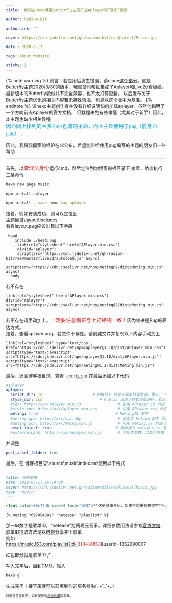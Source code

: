 ```yaml
---
title:  如何在Hexo博客Butterfly主题开启Aplayer和“音乐”页面

author: Radium-Bit

authorLink: ''

cover: https://cdn.jsdelivr.net/gh/radium-bit/res@latest/Music.jpg

date : 2020-5-17

tags: About_Website

sticky: 1
---
```

{% note warning %}
前言：若应用后发生错误，请clone[这个部分](https://github.com/Radium-bit/res/tree/master/Butterfly)。这是Butterfly主题2020/3/30的版本，我顺便也帮忙集成了Aplayer和Live2d看板娘，最新版本的Butterfly貌似并不完全兼容，也不太打算更新。
以后发布关于Butterfly主题优化的相关内容若无特殊情况，也是以这个版本为基准。
{% endnote %}
该hexo主题创作者并没有详细说明如何加载aplayer。虽然他指明了一个方向前去Aplayer的官方文档，
但教程未免有些难懂（尤其对于新手）因此，本主题也缺少相关教程  
<font color=#00a1d6 size=3 face="黑体">因为网上找到的大多为ejs创造的主题，而本主题使用了pug（前身为jade）...</font>  

因此，我将我摸索的经验在此公布，希望能带给使用pug编写的主题的朋友们一些帮助
***
首先，以<font color=#d31212 size=3 face="黑体">管理员身份</font>运行cmd，然后定位到你博客的根目录下
接着，依次执行三条命令
```cmd
hexo new page music

npm install aplayer

npm install --save hexo-tag-aplayer
```
接着，假如安装成功，则可以定位到  
主题目录\layout\includes\
看看layout.pug应该出现以下字段  
```Pug
 head
    include ./head.pug
     link(rel="stylesheet" href="APlayer.min.css")
     div(id="aplayer")
     script(src="https://cdn.jsdelivr.net/gh/radium-bit/res@master/live2d/autoload.js" async)
     script(src="https://cdn.jsdelivr.net/npm/meting@2/dist/Meting.min.js" async)
  body
```
若不存在
```Pug
link(rel="stylesheet" href="APlayer.min.css")
div(id="aplayer")
script(src="https://cdn.jsdelivr.net/npm/meting@2/dist/Meting.min.js" async)
```
若不存在请手动加上。<font color=#d31212 size=3 face="黑体">一定要注意缩进与上述结构一致！</font>因为缩进是Pug的表达方式。  
接着，查看aplayer.pug，若文件不存在。请创建文件并复制以下内容手动加上
```Pug
link(rel="stylesheet" type='text/css', href="https://cdn.jsdelivr.net/npm/aplayer@1.10/dist/APlayer.min.css")
script(type='text/javascript', src="https://cdn.jsdelivr.net/npm/aplayer@1.10/dist/APlayer.min.js")
script(type='text/javascript', src="https://cdn.jsdelivr.net/npm/meting@1.2/dist/Meting.min.js")
```
最后，返回博客根目录，查看<font color=#395f4f size=3 face="黑体">_config.yml</font>在最后添加以下代码
```Yaml
#aplayer
aplayer: 
  script_dir: js                      # Public 目录下脚本目录路径，默认: 'assets/js'
  style_dir: css                         # Public 目录下样式目录路径，默认: 'assets/css'
  #cdn: http://xxx/aplayer.min.js                # 引用 APlayer.js 外部 CDN 地址 (默认不开启)
  #style_cdn: http://xxx/aplayer.min.css         # 引用 APlayer.css 外部 CDN 地址 (默认不开启)
  meting: true                                  # MetingJS 支持
  #meting_api: http://xxx/api.php                # 自定义 Meting API 地址
  #meting_cdn: http://xxx/Meing.min.js           # 引用 Meting.js 外部 CDN 地址 (默认不开启)
  asset_inject: true                            # 自动插入 Aplayer.js 与 Meting.js 资源脚本, 默认开启
  #externalLink: http://xxx/aplayer.min.js       # 老版本参数，功能与参数 cdn 相同meting: true
```
并调整
```Yaml
post_asset_folder: true
```
最后，在 博客根目录\source\music\index.md使用以下格式
```Markdown
---
title: 我的歌单
date: 2019-05-17 16:14:00
cover: https://cdn.jsdelivr.net/gh/radium-bit/res@latest/Music.jpg
type: "music"
---

<font color=#0c74d6 size=3 face="黑体">**这是歌单介绍，如果不需要刻意留空**</font>

{% meting "697054881" "netease" "playlist" %}
```
那一串数字是歌单ID，“netease”为网易云音乐。详细参数用法请参考[官方文档](https://github.com/MoePlayer/hexo-tag-aplayer/blob/master/docs/README-zh_cn.md)  
歌单ID提取方法是以链接分享某个歌单  
例如  
https://music.163.com/playlist?id=<font color=#d31212 size=3 face="黑体">313418853</font>&userid=1362990007

红色部分就是歌单ID了

写入完毕后，回到CMD。输入
```cmd
hexo g
```
生成完毕！接下来就可以部署到你的服务器啦(..•˘_˘•..)

<font size=1>封面来自互联网，如有侵权请[点击这里](mailto:radium_official@163.com)联系我。</font>